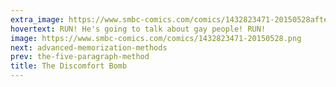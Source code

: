 ```yaml
---
extra_image: https://www.smbc-comics.com/comics/1432823471-20150528after.png
hovertext: RUN! He's going to talk about gay people! RUN!
image: https://www.smbc-comics.com/comics/1432823471-20150528.png
next: advanced-memorization-methods
prev: the-five-paragraph-method
title: The Discomfort Bomb
---
```

